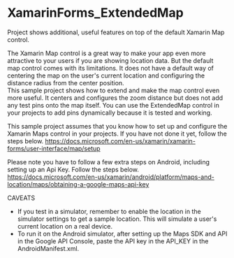 # XamarinForms_ExtendedMap
Project shows additional, useful features on top of the default Xamarin Map control.

The Xamarin Map control is a great way to make your app even more attractive to your users if you are showing location data.  But the default map control comes with its limitations.  It does not have a default way of centering the map on the user's current location and configuring the distance radius from the center position.  
This sample project shows how to extend and make the map control even more useful.  It centers and configures the zoom distance but does not add any test pins onto the map itself.  You can use the ExtendedMap control in your projects to add pins dynamically because it is tested and working.

This sample project assumes that you know how to set up and configure the Xamarin Maps control in your projects.  If you have not done it yet, follow the steps below.
https://docs.microsoft.com/en-us/xamarin/xamarin-forms/user-interface/map/setup

Please note you have to follow a few extra steps on Android, including setting up an Api Key.  Follow the steps below.
https://docs.microsoft.com/en-us/xamarin/android/platform/maps-and-location/maps/obtaining-a-google-maps-api-key

CAVEATS

- If you test in a simulator, remember to enable the location in the simulator settings to get a sample location.  This will simulate a user's current location on a real device.
- To run it on the Android simulator, after setting up the Maps SDK and API in the Google API Console, paste the API key in the API_KEY in the AndroidManifest.xml.
